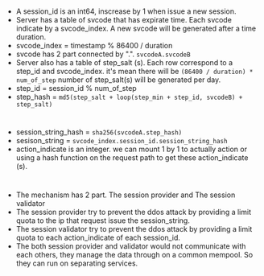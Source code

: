 # 
- A session_id is an int64, inscrease by 1 when issue a new session.
- Server has a table of svcode that has expirate time. Each svcode indicate by a svcode_index. A new svcode will be generated after a time duration.
- svcode_index = timestamp % 86400 / duration
- svcode has 2 part connected by ".". ```svcodeA.svcodeB```
- Server also has a table of step_salt (s). Each row correspond to a step_id and svcode_index. it's mean there will be ```(86400 / duration) * num_of_step``` number of step_salt(s) will be generated per day.
- step_id = session_id % num_of_step
- step_hash = ```md5(step_salt + loop(step_min + step_id, svcodeB) + step_salt)```

# 
- session_string_hash = ```sha256(svcodeA.step_hash)```
- sesison_string = ```svcode_index.session_id.session_string_hash```
- action_indicate is an integer. we can mount 1 by 1 to actually action or using a hash function on the request path to get these action_indicate (s).

#
- The mechanism has 2 part. The session provider and The session validator
- The session provider try to prevent the ddos attack by providing a limit quota to the ip that request issue the session_string.
- The session validator try to prevent the ddos attack by providing a limit quota to each action_indicate of each session_id.
- The both session provider and validator would not communicate with each others, they manage the data through on a common mempool. So they can run on separating services.
